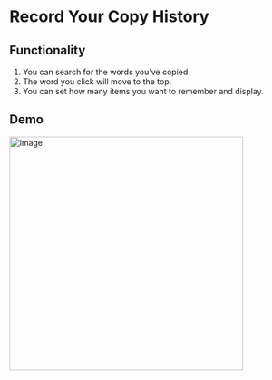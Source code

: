 # Record Your Copy History

## Functionality
1. You can search for the words you’ve copied.
2. The word you click will move to the top.
3. You can set how many items you want to remember and display. 


## Demo
<img width="412" alt="image" src="https://github.com/user-attachments/assets/8b84bf59-c29e-4649-81ab-ee86c65fa5a8">

